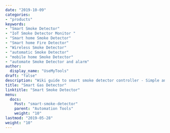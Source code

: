 ```yaml
---
date: "2019-10-09"
categories:
- "products"
keywords:
- "Smart Smoke Detector"
- "IoT Smoke Detector Monitor "
- "Smart home Smoke Detector"
- "Smart home Fire Detector"
- "Wireless Smoke Detector"
- "automatic Smoke Detector"
- "mobile home Smoke Detector"
- "automate Smoke Detector and alarm"
author:
  display_name: "UseMyTools"
draft: "false"
description: "Wiki guide to smart smoke detector controller - Simple and easy way to detect smoke leakage and monitor gas reading from your mobile/tablet or PC. It uses MQ-2 sensor which is more sensitive to Smoke and Combustible Gas."
title: "Smart Gas Detector"
linktitle: "Smart Smoke Detector"
menu:
  docs:
    Post: "smart-smoke-detector"
    parent: "Automation Tools"
    weight: "10"
lastmod: "2019-05-28"
weight: "10"
---
```

